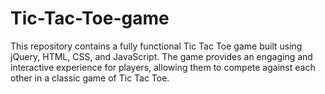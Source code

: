 # Tic-Tac-Toe-game
This repository contains a fully functional Tic Tac Toe game built using jQuery, HTML, CSS, and JavaScript. The game provides an engaging and interactive experience for players, allowing them to compete against each other in a classic game of Tic Tac Toe.
